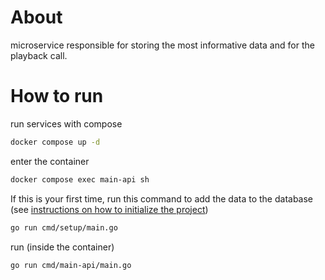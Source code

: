 # About

microservice responsible for storing the most informative data and for the playback call.

# How to run

run services with compose

```bash
docker compose up -d
```

enter the container

```bash
docker compose exec main-api sh
```

If this is your first time, run this command to add the data to the database (see [instructions on how to initialize the project](<!-- TODO: Add link -->))

```bash
go run cmd/setup/main.go
```

run (inside the container)

```bash
go run cmd/main-api/main.go
```
